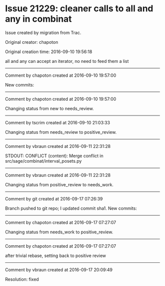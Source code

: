 # Issue 21229: cleaner calls to all and any in combinat

Issue created by migration from Trac.

Original creator: chapoton

Original creation time: 2016-09-10 19:56:18

all and any can accept an iterator, no need to feed them a list


---

Comment by chapoton created at 2016-09-10 19:57:00

New commits:


---

Comment by chapoton created at 2016-09-10 19:57:00

Changing status from new to needs_review.


---

Comment by tscrim created at 2016-09-10 21:03:33

Changing status from needs_review to positive_review.


---

Comment by vbraun created at 2016-09-11 22:31:28

STDOUT: CONFLICT (content): Merge conflict in src/sage/combinat/interval_posets.py


---

Comment by vbraun created at 2016-09-11 22:31:28

Changing status from positive_review to needs_work.


---

Comment by git created at 2016-09-17 07:26:39

Branch pushed to git repo; I updated commit sha1. New commits:


---

Comment by chapoton created at 2016-09-17 07:27:07

Changing status from needs_work to positive_review.


---

Comment by chapoton created at 2016-09-17 07:27:07

after trivial rebase, setting back to positive review


---

Comment by vbraun created at 2016-09-17 20:09:49

Resolution: fixed
